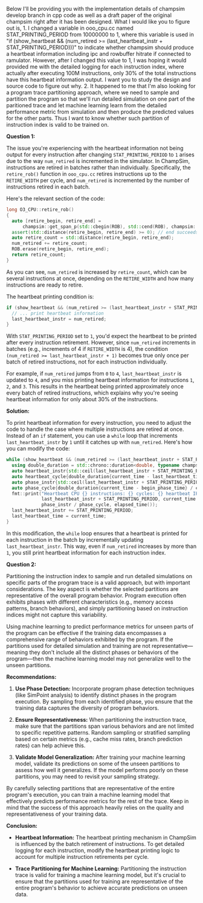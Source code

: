 Below I'll be providing you with the implementation details of champsim develop branch in cpp code as well as a draft paper of the original champsim right after it has been designed. What I would like you to figure out is, 1. I changed a variable in ooo_cpu.cc named STAT_PRINTING_PERIOD from 10000000 to 1, where this variable is used in "if (show_heartbeat && (num_retired >= (last_heartbeat_instr + STAT_PRINTING_PERIOD)))" to indicate whether champsim should produce a heartbeat information including ipc and rowbuffer hitrate if connected to ramulator. However, after I changed this value to 1, I was hoping it would provided me with the detailed logging for each instruction index, where actually after executing 100M instructions, only 30% of the total instructions have this heartbeat information output. I want you to study the design and source code to figure out why. 2. It happened to me that I'm also looking for a program trace partitioning approach, where we need to sample and partition the program so that we'll run detailed simulation on one part of the paritioned trace and let machine learning learn from the detailed performance metric from simulation and then produce the predicted values for the other parts. Thus I want to know whether such partition of instruction index is valid to be trained on.



**Question 1:**

The issue you're experiencing with the heartbeat information not being output for every instruction after changing `STAT_PRINTING_PERIOD` to `1` arises due to the way `num_retired` is incremented in the simulator. In ChampSim, instructions are retired in batches rather than individually. Specifically, the `retire_rob()` function in `ooo_cpu.cc` retires instructions up to the `RETIRE_WIDTH` per cycle, and `num_retired` is incremented by the number of instructions retired in each batch.

Here's the relevant section of the code:

```cpp
long O3_CPU::retire_rob()
{
  auto [retire_begin, retire_end] =
      champsim::get_span_p(std::cbegin(ROB), std::cend(ROB), champsim::bandwidth{RETIRE_WIDTH}, [](const auto& x) { return x.completed; });
  assert(std::distance(retire_begin, retire_end) >= 0); // end succeeds begin
  auto retire_count = std::distance(retire_begin, retire_end);
  num_retired += retire_count;
  ROB.erase(retire_begin, retire_end);
  return retire_count;
}
```

As you can see, `num_retired` is increased by `retire_count`, which can be several instructions at once, depending on the `RETIRE_WIDTH` and how many instructions are ready to retire.

The heartbeat printing condition is:

```cpp
if (show_heartbeat && (num_retired >= (last_heartbeat_instr + STAT_PRINTING_PERIOD))) {
  // ... print heartbeat information
  last_heartbeat_instr = num_retired;
}
```

With `STAT_PRINTING_PERIOD` set to `1`, you'd expect the heartbeat to be printed after every instruction retirement. However, since `num_retired` increments in batches (e.g., increments of 4 if `RETIRE_WIDTH` is 4), the condition `(num_retired >= last_heartbeat_instr + 1)` becomes true only once per batch of retired instructions, not for each instruction individually.

For example, if `num_retired` jumps from `0` to `4`, `last_heartbeat_instr` is updated to `4`, and you miss printing heartbeat information for instructions `1`, `2`, and `3`. This results in the heartbeat being printed approximately once every batch of retired instructions, which explains why you're seeing heartbeat information for only about 30% of the instructions.

**Solution:**

To print heartbeat information for every instruction, you need to adjust the code to handle the case where multiple instructions are retired at once. Instead of an `if` statement, you can use a `while` loop that increments `last_heartbeat_instr` by `1` until it catches up with `num_retired`. Here's how you can modify the code:

```cpp
while (show_heartbeat && (num_retired >= (last_heartbeat_instr + STAT_PRINTING_PERIOD))) {
  using double_duration = std::chrono::duration<double, typename champsim::chrono::picoseconds::period>;
  auto heartbeat_instr{std::ceil(last_heartbeat_instr + STAT_PRINTING_PERIOD - last_heartbeat_instr)};
  auto heartbeat_cycle{double_duration{current_time - last_heartbeat_time} / clock_period};
  auto phase_instr{std::ceil(last_heartbeat_instr + STAT_PRINTING_PERIOD - begin_phase_instr)};
  auto phase_cycle{double_duration{current_time - begin_phase_time} / clock_period};
  fmt::print("Heartbeat CPU {} instructions: {} cycles: {} heartbeat IPC: {:.4g} cumulative IPC: {:.4g} (Simulation time: {:%H hr %M min %S sec})\n", cpu,
             last_heartbeat_instr + STAT_PRINTING_PERIOD, current_time.time_since_epoch() / clock_period, heartbeat_instr / heartbeat_cycle,
             phase_instr / phase_cycle, elapsed_time());
  last_heartbeat_instr += STAT_PRINTING_PERIOD;
  last_heartbeat_time = current_time;
}
```

In this modification, the `while` loop ensures that a heartbeat is printed for each instruction in the batch by incrementally updating `last_heartbeat_instr`. This way, even if `num_retired` increases by more than `1`, you still print heartbeat information for each instruction index.

**Question 2:**

Partitioning the instruction index to sample and run detailed simulations on specific parts of the program trace is a valid approach, but with important considerations. The key aspect is whether the selected partitions are representative of the overall program behavior. Program execution often exhibits phases with different characteristics (e.g., memory access patterns, branch behaviors), and simply partitioning based on instruction indices might not capture this variability.

Using machine learning to predict performance metrics for unseen parts of the program can be effective if the training data encompasses a comprehensive range of behaviors exhibited by the program. If the partitions used for detailed simulation and training are not representative—meaning they don't include all the distinct phases or behaviors of the program—then the machine learning model may not generalize well to the unseen partitions.

**Recommendations:**

1. **Use Phase Detection:** Incorporate program phase detection techniques (like SimPoint analysis) to identify distinct phases in the program execution. By sampling from each identified phase, you ensure that the training data captures the diversity of program behaviors.

2. **Ensure Representativeness:** When partitioning the instruction trace, make sure that the partitions span various behaviors and are not limited to specific repetitive patterns. Random sampling or stratified sampling based on certain metrics (e.g., cache miss rates, branch prediction rates) can help achieve this.

3. **Validate Model Generalization:** After training your machine learning model, validate its predictions on some of the unseen partitions to assess how well it generalizes. If the model performs poorly on these partitions, you may need to revisit your sampling strategy.

By carefully selecting partitions that are representative of the entire program's execution, you can train a machine learning model that effectively predicts performance metrics for the rest of the trace. Keep in mind that the success of this approach heavily relies on the quality and representativeness of your training data.

**Conclusion:**

- **Heartbeat Information:** The heartbeat printing mechanism in ChampSim is influenced by the batch retirement of instructions. To get detailed logging for each instruction, modify the heartbeat printing logic to account for multiple instruction retirements per cycle.

- **Trace Partitioning for Machine Learning:** Partitioning the instruction trace is valid for training a machine learning model, but it's crucial to ensure that the partitions used for training are representative of the entire program's behavior to achieve accurate predictions on unseen data.
<!--stackedit_data:
eyJoaXN0b3J5IjpbNDg0MzA4NTA1XX0=
-->